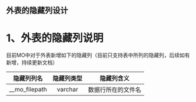 ## 外表的隐藏列设计

# 1、外表的隐藏列说明

目前MO中对于外表新增如下的隐藏列（目前只支持表中所列的隐藏列，后续如有新增，持续更新文档）

| 隐藏列列名 | 隐藏列类型 | 隐藏列含义 |
|:-:|:-:|:-:|
| __mo_filepath | varchar | 数据行所在的文件名 |
